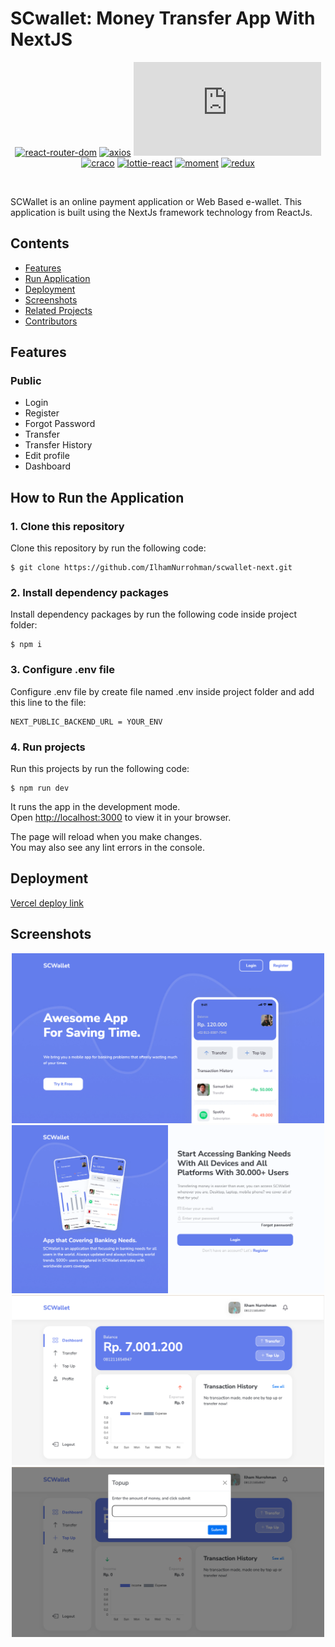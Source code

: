 # SCwallet: Money Transfer App With NextJS

<div align="center">

[![react-router-dom](https://img.shields.io/npm/v/react-router-dom?label=react-router-dom)](https://www.npmjs.com/package/react-router-dom)
[![axios](https://img.shields.io/npm/v/axios?label=axios)](https://www.npmjs.com/package/axios)
[![chart.js](https://img.shields.io/npm/v/chart.js?label=chart.js)](https://www.npmjs.com/package/chart.js)
[![craco](https://img.shields.io/npm/v/craco?label=craco)](https://www.npmjs.com/package/craco)
[![lottie-react](https://img.shields.io/npm/v/lottie-react?label=lottie-react)](https://www.npmjs.com/package/lottie-react)
[![moment](https://img.shields.io/npm/v/moment?label=moment)](https://www.npmjs.com/package/moment)
[![redux](https://img.shields.io/npm/v/redux?label=redux)](https://www.npmjs.com/package/redux)

<br/>

</div>

SCWallet is an online payment application or Web Based e-wallet. This application is built using the NextJs framework technology from ReactJs.

## Contents

- [Features](#features)
- [Run Application](#how-to-run-the-application)
- [Deployment](#deployment)
- [Screenshots](#screenshots)
- [Related Projects](#related-projects)
- [Contributors](#contributors)

## Features

### Public

- Login
- Register
- Forgot Password
- Transfer
- Transfer History
- Edit profile
- Dashboard

## How to Run the Application

### 1. Clone this repository

Clone this repository by run the following code:

```
$ git clone https://github.com/IlhamNurrohman/scwallet-next.git
```

### 2. Install dependency packages

Install dependency packages by run the following code inside project folder:

```
$ npm i
```

### 3. Configure .env file

Configure .env file by create file named .env inside project folder and add this line to the file:

```
NEXT_PUBLIC_BACKEND_URL = YOUR_ENV
```

### 4. Run projects

Run this projects by run the following code:

```
$ npm run dev
```

It runs the app in the development mode.\
Open [http://localhost:3000](http://localhost:3000) to view it in your browser.

The page will reload when you make changes.\
You may also see any lint errors in the console.

## Deployment

[Vercel deploy link](https://scwallet-six.vercel.app)

## Screenshots

<div align="center">
<img width="500" src="./public/images/Screen Shot 2022-07-28 at 09.53.18.png" alt="Landing page">

<img width="500" src="./public/images/Screen Shot 2022-07-28 at 09.53.33.png" alt="Login page">

<img width="500" src="./public/images/Screen Shot 2022-07-28 at 09.54.21.png" alt="Dashboard">

<img width="500" src="./public/images/Screen Shot 2022-07-28 at 09.54.37.png" alt="Top Up">
</div>